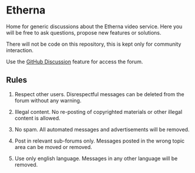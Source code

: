 # Etherna

Home for generic discussions about the Etherna video service. Here you will be free to ask questions, propose new features or solutions.

There will not be code on this repository, this is kept only for community interaction.

Use the [GitHub Discussion](https://github.com/Etherna/etherna/discussions) feature for access the forum.

## Rules

1. Respect other users. Disrespectful messages can be deleted from the forum without any warning.

2. Illegal content. No re-posting of copyrighted materials or other illegal content is allowed.

3. No spam. All automated messages and advertisements will be removed.

4. Post in relevant sub-forums only. Messages posted in the wrong topic area can be moved or removed.

5. Use only english language. Messages in any other language will be removed.
